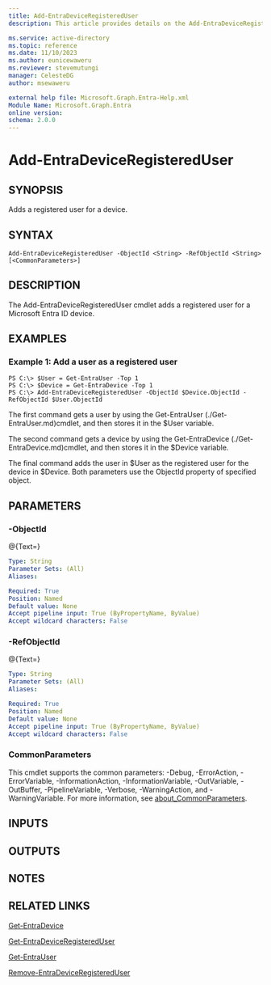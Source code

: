 ```yaml
---
title: Add-EntraDeviceRegisteredUser
description: This article provides details on the Add-EntraDeviceRegisteredUser command.

ms.service: active-directory
ms.topic: reference
ms.date: 11/10/2023
ms.author: eunicewaweru
ms.reviewer: stevemutungi
manager: CelesteDG
author: msewaweru

external help file: Microsoft.Graph.Entra-Help.xml
Module Name: Microsoft.Graph.Entra
online version:
schema: 2.0.0
---
```


# Add-EntraDeviceRegisteredUser

## SYNOPSIS
Adds a registered user for a device.

## SYNTAX

```
Add-EntraDeviceRegisteredUser -ObjectId <String> -RefObjectId <String> [<CommonParameters>]
```

## DESCRIPTION
The Add-EntraDeviceRegisteredUser cmdlet adds a registered user for a Microsoft Entra ID device.

## EXAMPLES

### Example 1: Add a user as a registered user
```
PS C:\> $User = Get-EntraUser -Top 1
PS C:\> $Device = Get-EntraDevice -Top 1
PS C:\> Add-EntraDeviceRegisteredUser -ObjectId $Device.ObjectId -RefObjectId $User.ObjectId
```

The first command gets a user by using the Get-EntraUser (./Get-EntraUser.md)cmdlet, and then stores it in the $User variable.

The second command gets a device by using the Get-EntraDevice (./Get-EntraDevice.md)cmdlet, and then stores it in the $Device variable.

The final command adds the user in $User as the registered user for the device in $Device. 
Both parameters use the ObjectId property of specified object.

## PARAMETERS

### -ObjectId
@{Text=}

```yaml
Type: String
Parameter Sets: (All)
Aliases:

Required: True
Position: Named
Default value: None
Accept pipeline input: True (ByPropertyName, ByValue)
Accept wildcard characters: False
```

### -RefObjectId
@{Text=}

```yaml
Type: String
Parameter Sets: (All)
Aliases:

Required: True
Position: Named
Default value: None
Accept pipeline input: True (ByPropertyName, ByValue)
Accept wildcard characters: False
```

### CommonParameters
This cmdlet supports the common parameters: -Debug, -ErrorAction, -ErrorVariable, -InformationAction, -InformationVariable, -OutVariable, -OutBuffer, -PipelineVariable, -Verbose, -WarningAction, and -WarningVariable. For more information, see [about_CommonParameters](http://go.microsoft.com/fwlink/?LinkID=113216).

## INPUTS

## OUTPUTS

## NOTES

## RELATED LINKS

[Get-EntraDevice](Get-EntraDevice.md)

[Get-EntraDeviceRegisteredUser](Get-EntraDeviceRegisteredUser.md)

[Get-EntraUser](Get-EntraUser.md)

[Remove-EntraDeviceRegisteredUser](Remove-EntraDeviceRegisteredUser.md)

